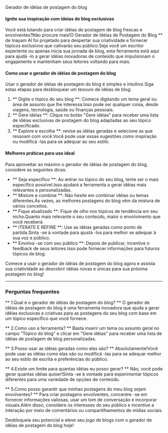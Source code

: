 Gerador de idéias de postagem do blog

#### Ignite sua inspiração com ideias de blog exclusivas

Você está lutando para criar idéias de postagem de blog frescas e envolventes?Não procure mais!O Gerador de Idéias de Postagem do Blog ** de Inayam AI foi projetado para despertar sua criatividade e fornecer tópicos exclusivos que cativarão seu público.Seja você um escritor experiente ou apenas inicia sua jornada de blog, esta ferramenta está aqui para ajudá -lo a gerar idéias inovadoras de conteúdo que impulsionam o engajamento e mantenham seus leitores voltando para mais.

#### Como usar o gerador de idéias de postagem do blog

Usar o gerador de idéias de postagem do blog é simples e intuitivo.Siga estas etapas para desbloquear um tesouro de idéias de blog:

1. ** Digite o tópico do seu blog **: Comece digitando um tema geral ou área de assunto que lhe interessa.Isso pode ser qualquer coisa, desde viagens, tecnologia, saúde ou finanças pessoais.
2. ** Gere idéias **: Clique no botão "Gere idéias" para receber uma lista de idéias exclusivas de postagem do blog adaptadas ao seu tópico especificado.
3. ** Explore e escolha **: revise as idéias geradas e selecione as que ressoam com você.Você pode usar essas sugestões como inspiração ou modificá -las para se adequar ao seu estilo.

#### Melhores práticas para uso ideal

Para aproveitar ao máximo o gerador de idéias de postagem do blog, considere as seguintes dicas:

- ** Seja específico **: Ao entrar no tópico do seu blog, tente ser o mais específico possível.Isso ajudará a ferramenta a gerar idéias mais relevantes e personalizadas.
- ** Misture e combine **: Não hesite em combinar idéias ou temas diferentes.Às vezes, as melhores postagens do blog vêm da mistura de vários conceitos.
- ** Fique atualizado **: Fique de olho nos tópicos de tendência em seu nicho.Quanto mais relevante o seu conteúdo, maior o envolvimento que você receberá.
- ** ITERATE E REFINE **: Use as idéias geradas como ponto de partida.Sinta -se à vontade para ajustá -los para melhor se adequar à sua voz e público.
- ** Envolva -se com seu público **: Depois de publicar, incentive o feedback de seus leitores.Isso pode fornecer informações para futuros tópicos de blog.

Comece a usar o gerador de idéias de postagem do blog agora e assista sua criatividade ao descobrir idéias novas e únicas para sua próxima postagem no blog!

----

### Perguntas frequentes

** 1.Qual é o gerador de idéias de postagem do blog? **
O gerador de idéias de postagem do blog é uma ferramenta inovadora que ajuda a gerar idéias exclusivas e criativas para as postagens do seu blog com base em um tópico específico que você fornece.

** 2.Como uso a ferramenta? **
Basta inserir um tema ou assunto geral no campo "Tópico do blog" e clicar em "Gere idéias" para receber uma lista de idéias de postagem de blog personalizadas.

** 3.Posso usar as idéias geradas como elas são? **
Absolutamente!Você pode usar as idéias como elas são ou modificá -las para se adequar melhor ao seu estilo de escrita e preferências do público.

** 4.Existe um limite para quantas idéias eu posso gerar? **
Não, você pode gerar quantas idéias quiser!Sinta -se à vontade para experimentar tópicos diferentes para uma variedade de opções de conteúdo.

** 5.Como posso garantir que minhas postagens do meu blog sejam envolventes? **
Para criar postagens envolventes, concentre -se em fornecer informações valiosas, usar um tom de conversação e incorporar visuais.Além disso, considere os interesses do seu público e incentive a interação por meio de comentários ou compartilhamentos de mídias sociais.

Desbloqueie seu potencial e eleve seu jogo de blogs com o gerador de idéias de postagem do blog hoje!